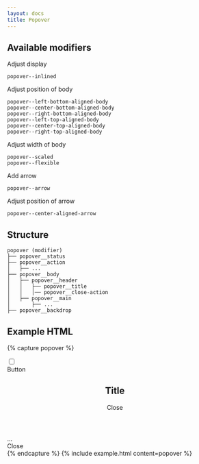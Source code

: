 ```yaml
---
layout: docs
title: Popover
---
```


## Available modifiers

Adjust display
```
popover--inlined
```

Adjust position of body
```
popover--left-bottom-aligned-body
popover--center-bottom-aligned-body
popover--right-bottom-aligned-body
popover--left-top-aligned-body
popover--center-top-aligned-body
popover--right-top-aligned-body
```

Adjust width of body
```
popover--scaled
popover--flexible
```

Add arrow
```
popover--arrow
```

Adjust position of arrow
```
popover--center-aligned-arrow
```

## Structure
```
popover (modifier)
├── popover__status
├── popover__action
│	├── ...
├── popover__body
│	├── popover__header
│	│	├── popover__title
│	│	│── popover__close-action
│	├── popover__main
│		├── ...
├── popover__backdrop
```

## Example HTML

{% capture popover %}
<div class="popover">
	<input class="popover__status"
		type="checkbox"
		id="popover"
		aria-hidden="true"
	>
	<div class="popover__action">
		<label class="button"
			for="popover"
		>
			Button
		</label>
	</div>
	<section class="popover__body">
		<header class="popover__header">
			<h1 class="popover__title">
				Title
			</h1>
			<label class="popover__close-action"
				for="popover"
			>
				Close
			</label>
		</header>
		<div class="popover__main">
			...
		</div>
	</section>
	<label class="popover__backdrop"
		for="popover"
	>
		Close
	</label>
</div>
{% endcapture %}
{% include example.html
	content=popover
%}